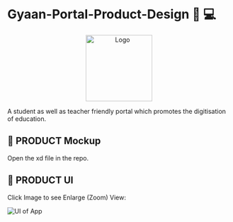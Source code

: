 # Gyaan-Portal-Product-Design  :iphone: 💻
<p align="center">
  <a href="https://https://github.com/Gyaan-Portal/Gyaan-Portal-App">
    <img src="https://avatars3.githubusercontent.com/u/67199434?s=400&u=4d08b5b1286b0994f02aa5fbf5c738e8fb723d9e&v=4" alt="Logo" width="150" height="150">
  </a>
  </p>

A student as well as teacher friendly portal which promotes the digitisation of education.

## 📌 PRODUCT Mockup

Open the xd file in the repo.

## 🌟 PRODUCT UI
Click Image to see Enlarge (Zoom) View:

![UI of App](https://gyaanportal4free.s3.amazonaws.com/Screens.svg)
